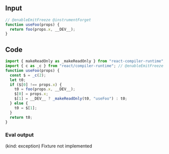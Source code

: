 
## Input

```javascript
// @enableEmitFreeze @instrumentForget
function useFoo(props) {
  return foo(props.x, __DEV__);
}

```

## Code

```javascript
import { makeReadOnly as _makeReadOnly } from "react-compiler-runtime";
import { c as _c } from "react/compiler-runtime"; // @enableEmitFreeze @instrumentForget
function useFoo(props) {
  const $ = _c(2);
  let t0;
  if ($[0] !== props.x) {
    t0 = foo(props.x, __DEV__);
    $[0] = props.x;
    $[1] = __DEV__ ? _makeReadOnly(t0, "useFoo") : t0;
  } else {
    t0 = $[1];
  }
  return t0;
}

```
      
### Eval output
(kind: exception) Fixture not implemented